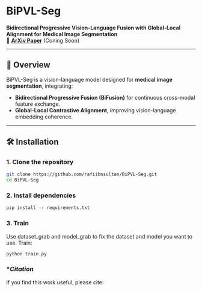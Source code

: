 # **BiPVL-Seg**
**Bidirectional Progressive Vision-Language Fusion with Global-Local Alignment for Medical Image Segmentation**  
🔗 **[ArXiv Paper](#)** (Coning Soon)

---

## **📌 Overview**
BiPVL-Seg is a vision-language model designed for **medical image segmentation**, integrating:
- **Bidirectional Progressive Fusion (BiFusion)** for continuous cross-modal feature exchange.
- **Global-Local Contrastive Alignment**, improving vision-language embedding coherence.

---

## **🛠️ Installation**
### **1. Clone the repository**
```bash
git clone https://github.com/rafiibnsultan/BiPVL-Seg.git
cd BiPVL-Seg
```
### **2. Install dependencies**
```bash
pip install -r requirements.txt
```
### **3. Train**
Use dataset_grab and model_grab to fix the dataset and model you want to use.
Train:
```bash
python train.py

```

### **Citation*

If you find this work useful, please cite:



